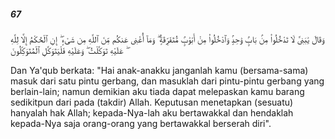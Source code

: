 ##### 67

<span class="ayah">وَقَالَ يَٰبَنِىَّ لَا تَدْخُلُوا۟ مِنۢ بَابٍۢ وَٰحِدٍۢ وَٱدْخُلُوا۟ مِنْ أَبْوَٰبٍۢ مُّتَفَرِّقَةٍۢ ۖ وَمَآ أُغْنِى عَنكُم مِّنَ ٱللَّهِ مِن شَىْءٍ ۖ إِنِ ٱلْحُكْمُ إِلَّا لِلَّهِ ۖ عَلَيْهِ تَوَكَّلْتُ ۖ وَعَلَيْهِ فَلْيَتَوَكَّلِ ٱلْمُتَوَكِّلُونَ</span>

<span class="ayah_translation">Dan Ya'qub berkata: "Hai anak-anakku janganlah kamu (bersama-sama) masuk dari satu pintu gerbang, dan masuklah dari pintu-pintu gerbang yang berlain-lain; namun demikian aku tiada dapat melepaskan kamu barang sedikitpun dari pada (takdir) Allah. Keputusan menetapkan (sesuatu) hanyalah hak Allah; kepada-Nya-lah aku bertawakkal dan hendaklah kepada-Nya saja orang-orang yang bertawakkal berserah diri".</span>
